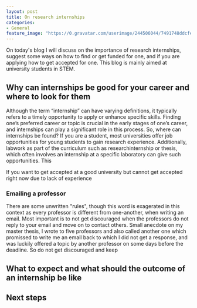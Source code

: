 ```yaml
---
layout: post
title: On research internships
categories:
- General
feature_image: "https://0.gravatar.com/userimage/244506044/7491748ddcfec0168d99b19ad7d506ea?size=256"
---
```


On today's blog I will discuss on the importance of research internships, suggest some ways on how to find or get funded for one, and if you are applying how to get accepted for one. This blog is mainly aimed at university students in STEM.

## Why can internships be good for your career and where to look for them    
   
Although the term “internship” can have varying definitions, it typically refers to a timely opportunity to apply or enhance specific skills. Finding one’s preferred career or topic is crucial in the early stages of one’s career, and internships can play a significant role in this process. So, where can internships be found? If you are a student, most universities offer job opportunities for young students to gain research experience. Additionally, labwork as part of the curriculum such as researchinternship or thesis, which often involves an internship at a specific laboratory can give such opportunities. This 

If you want to get accepted at a good university but cannot get accepted right now due to lack of experience

### Emailing a professor   

There are some unwritten "rules", though this word is exagerated in this context as every professor is different from one-another, when writing an email. Most important is to not get discouraged when the professors do not reply to your email and move on to contact others. Small anecdote on my master thesis, I wrote to five professors and also called another one which promissed to write me an email back to which I did not get a response, and was luckily offered a topic by another professor on some days before the deadline. 
So do not get discouraged and keep   


## What to expect and what should the outcome of an internship be like



## Next steps

